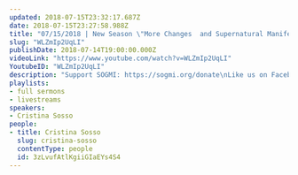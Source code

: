 ```yaml
---
updated: 2018-07-15T23:32:17.687Z
date: 2018-07-15T23:27:58.988Z
title: "07/15/2018 | New Season \"More Changes  and Supernatural Manifestations\" (Pastor Cris)"
slug: "WLZmIp2UqLI"
publishDate: 2018-07-14T19:00:00.000Z
videoLink: "https://www.youtube.com/watch?v=WLZmIp2UqLI"
YoutubeID: "WLZmIp2UqLI"
description: "Support SOGMI: https://sogmi.org/donate\nLike us on Facebook: https://facebook.com/sonsofgodministries"
playlists:
- full sermons
- livestreams
speakers:
- Cristina Sosso
people:
- title: Cristina Sosso
  slug: cristina-sosso
  contentType: people
  id: 3zLvufAtlKgiiGIaEYs4S4
---
```

